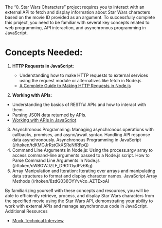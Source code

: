The “0. Star Wars Characters” project requires you to interact with an external API to fetch and display
information about Star Wars characters based on the movie ID provided as an argument. To successfully
complete this project, you need to be familiar with several key concepts related to web programming, API
interaction, and asynchronous programming in JavaScript.

# Concepts Needed:

1. **HTTP Requests in JavaScript:**

    - Understanding how to make HTTP requests to external services using the request module or alternatives like fetch in Node.js.
    - [A Complete Guide to Making HTTP Requests in Node.js]()

2. **Working with APIs:**
- Understanding the basics of RESTful APIs and how to interact with them.
- Parsing JSON data returned by APIs.
- [Working with APIs in JavaScript]()
3. Asynchronous Programming:
Managing asynchronous operations with callbacks, promises, and async/await syntax.
Handling API response data asynchronously.
Asynchronous Programming in JavaScript (/rltoken/tdKMGJrRstCkXSReNfRFpQ)
4. Command Line Arguments in Node.js:
Using the process.argv array to access command-line arguments passed to a Node.js script.
How to Parse Command Line Arguments in Node.js (/rltoken/oWBOWJZLF_D9GfOydPz6Kg)
5. Array Manipulation and Iteration:
Iterating over arrays and manipulating data structures to format and display character names.
JavaScript Array Methods (/rltoken/8zdG036OYYvVco_AZTExoA)

By familiarizing yourself with these concepts and resources, you will be able to efficiently retrieve, process,
and display Star Wars characters from the specified movie using the Star Wars API, demonstrating your
ability to work with external APIs and manage asynchronous code in JavaScript.
Additional Resources
- [Mock Technical Interview]()
